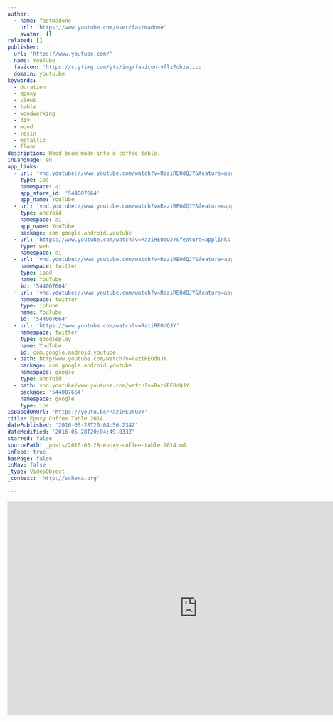 ```yaml
---
author:
  - name: fastmadone
    url: 'https://www.youtube.com/user/fastmadone'
    avatar: {}
related: []
publisher:
  url: 'https://www.youtube.com/'
  name: YouTube
  favicon: 'https://s.ytimg.com/yts/img/favicon-vflz7uhzw.ico'
  domain: youtu.be
keywords:
  - duration
  - epoxy
  - views
  - table
  - woodworking
  - diy
  - wood
  - resin
  - metallic
  - floor
description: Wood beam made into a coffee table.
inLanguage: en
app_links:
  - url: 'vnd.youtube://www.youtube.com/watch?v=RaziREOdQJY&feature=applinks'
    type: ios
    namespace: ai
    app_store_id: '544007664'
    app_name: YouTube
  - url: 'vnd.youtube://www.youtube.com/watch?v=RaziREOdQJY&feature=applinks'
    type: android
    namespace: ai
    app_name: YouTube
    package: com.google.android.youtube
  - url: 'https://www.youtube.com/watch?v=RaziREOdQJY&feature=applinks'
    type: web
    namespace: ai
  - url: 'vnd.youtube://www.youtube.com/watch?v=RaziREOdQJY&feature=applinks'
    namespace: twitter
    type: ipad
    name: YouTube
    id: '544007664'
  - url: 'vnd.youtube://www.youtube.com/watch?v=RaziREOdQJY&feature=applinks'
    namespace: twitter
    type: iphone
    name: YouTube
    id: '544007664'
  - url: 'https://www.youtube.com/watch?v=RaziREOdQJY'
    namespace: twitter
    type: googleplay
    name: YouTube
    id: com.google.android.youtube
  - path: http/www.youtube.com/watch?v=RaziREOdQJY
    package: com.google.android.youtube
    namespace: google
    type: android
  - path: vnd.youtube/www.youtube.com/watch?v=RaziREOdQJY
    package: '544007664'
    namespace: google
    type: ios
isBasedOnUrl: 'https://youtu.be/RaziREOdQJY'
title: Epoxy Coffee Table 2014
datePublished: '2016-05-28T20:04:56.234Z'
dateModified: '2016-05-28T20:04:49.833Z'
starred: false
sourcePath: _posts/2016-05-28-epoxy-coffee-table-2014.md
inFeed: true
hasPage: false
inNav: false
_type: VideoObject
_context: 'http://schema.org'

---
```

<iframe src="https://cdn.embedly.com/widgets/media.html?src=https%3A%2F%2Fwww.youtube.com%2Fembed%2FRaziREOdQJY%3Ffeature%3Doembed&amp;url=http%3A%2F%2Fwww.youtube.com%2Fwatch%3Fv%3DRaziREOdQJY&amp;image=https%3A%2F%2Fi.ytimg.com%2Fvi%2FRaziREOdQJY%2Fhqdefault.jpg&amp;key=b7d04c9b404c499eba89ee7072e1c4f7&amp;type=text%2Fhtml&amp;schema=youtube" width="854" height="480" scrolling="no" frameborder="0" allowfullscreen="" style=""></iframe>